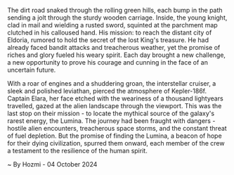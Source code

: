 
The dirt road snaked through the rolling green hills, each bump in the path sending a jolt through the sturdy wooden carriage.  Inside, the young knight, clad in mail and wielding a rusted sword, squinted at the parchment map clutched in his calloused hand.  His mission: to reach the distant city of Eldoria, rumored to hold the secret of the lost King's treasure.  He had already faced bandit attacks and treacherous weather, yet the promise of riches and glory fueled his weary spirit.  Each day brought a new challenge, a new opportunity to prove his courage and cunning in the face of an uncertain future.

With a roar of engines and a shuddering groan, the interstellar cruiser, a sleek and polished leviathan, pierced the atmosphere of Kepler-186f.  Captain Elara, her face etched with the weariness of a thousand lightyears travelled, gazed at the alien landscape through the viewport.  This was the last stop on their mission - to locate the mythical source of the galaxy's rarest energy, the Lumina.  The journey had been fraught with dangers - hostile alien encounters, treacherous space storms, and the constant threat of fuel depletion.  But the promise of finding the Lumina, a beacon of hope for their dying civilization, spurred them onward, each member of the crew a testament to the resilience of the human spirit. 

~ By Hozmi - 04 October 2024
